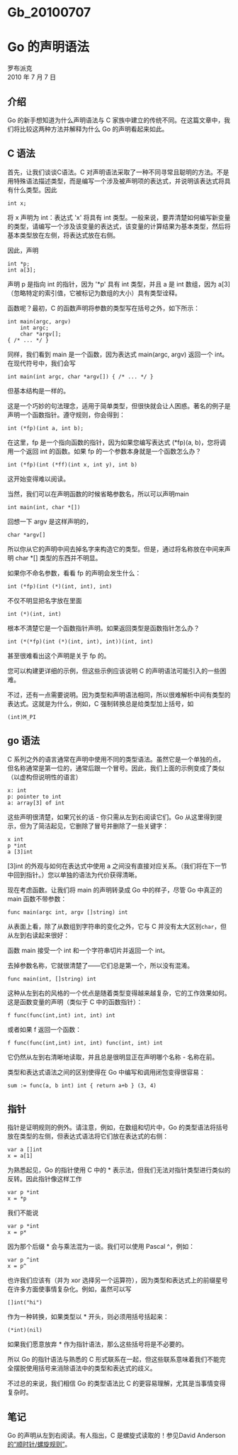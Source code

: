 # Gb_20100707

# Go 的声明语法

罗布派克  
2010 年 7 月 7 日

## 介绍

Go 的新手想知道为什么声明语法与 C 家族中建立的传统不同。在这篇文章中，我们将比较这两种方法并解释为什么 Go 的声明看起来如此。

## C 语法

首先，让我们谈谈C语法。C 对声明语法采取了一种不同寻常且聪明的方法。不是用特殊语法描述类型，而是编写一个涉及被声明项的表达式，并说明该表达式将具有什么类型。因此

```
int x;
```

将 x 声明为 int：表达式 'x' 将具有 int 类型。一般来说，要弄清楚如何编写新变量的类型，请编写一个涉及该变量的表达式，该变量的计算结果为基本类型，然后将基本类型放在左侧，将表达式放在右侧。

因此，声明

```
int *p;
int a[3];
```

声明 p 是指向 int 的指针，因为 '\*p' 具有 int 类型，并且 a 是 int 数组，因为 a\[3\] （忽略特定的索引值，它被标记为数组的大小）具有类型诠释。

函数呢？最初，C 的函数声明将参数的类型写在括号之外，如下所示：

```
int main(argc, argv)
    int argc;
    char *argv[];
{ /* ... */ }
```

同样，我们看到 main 是一个函数，因为表达式 main(argc, argv) 返回一个 int。在现代符号中，我们会写

```
int main(int argc, char *argv[]) { /* ... */ }
```

但基本结构是一样的。

这是一个巧妙的句法理念，适用于简单类型，但很快就会让人困惑。著名的例子是声明一个函数指针。遵守规则，你会得到：

```
int (*fp)(int a, int b);
```

在这里，fp 是一个指向函数的指针，因为如果您编写表达式 (\*fp)(a, b)，您将调用一个返回 int 的函数。如果 fp 的一个参数本身就是一个函数怎么办？

```
int (*fp)(int (*ff)(int x, int y), int b)
```

这开始变得难以阅读。

当然，我们可以在声明函数的时候省略参数名，所以可以声明main

```
int main(int, char *[])
```

回想一下 argv 是这样声明的，

```
char *argv[]
```

所以你从它的声明中间去掉名字来构造它的类型。但是，通过将名称放在中间来声明 char \*\[\] 类型的东西并不明显。

如果你不命名参数，看看 fp 的声明会发生什么：

```
int (*fp)(int (*)(int, int), int)
```

不仅不明显把名字放在里面

```
int (*)(int, int)
```

根本不清楚它是一个函数指针声明。如果返回类型是函数指针怎么办？

```
int (*(*fp)(int (*)(int, int), int))(int, int)
```

甚至很难看出这个声明是关于 fp 的。

您可以构建更详细的示例，但这些示例应该说明 C 的声明语法可能引入的一些困难。

不过，还有一点需要说明。因为类型和声明语法相同，所以很难解析中间有类型的表达式。这就是为什么，例如，C 强制转换总是给类型加上括号，如

```
(int)M_PI
```

## go 语法

C 系列之外的语言通常在声明中使用不同的类型语法。虽然它是一个单独的点，但名称通常是第一位的，通常后跟一个冒号。因此，我们上面的示例变成了类似（以虚构但说明性的语言）

```
x: int
p: pointer to int
a: array[3] of int
```

这些声明很清楚，如果冗长的话 - 你只需从左到右阅读它们。Go 从这里得到提示，但为了简洁起见，它删除了冒号并删除了一些关键字：

```
x int
p *int
a [3]int
```

\[3\]int 的外观与如何在表达式中使用 a 之间没有直接对应关系。（我们将在下一节中回到指针。）您以单独的语法为代价获得清晰。

现在考虑函数。让我们将 main 的声明转录成 Go 中的样子，尽管 Go 中真正的 main 函数不带参数：

```
func main(argc int, argv []string) int
```

从表面上看，除了从数组到字符串的变化之外，它与 C 并没有太大区别`char`，但从左到右读起来很好：

函数 main 接受一个 int 和一个字符串切片并返回一个 int。

去掉参数名称，它就很清楚了——它们总是第一个，所以没有混淆。

```
func main(int, []string) int
```

这种从左到右的风格的一个优点是随着类型变得越来越复杂，它的工作效果如何。这是函数变量的声明（类似于 C 中的函数指针）：

```
f func(func(int,int) int, int) int
```

或者如果 f 返回一个函数：

```
f func(func(int,int) int, int) func(int, int) int
```

它仍然从左到右清晰地读取，并且总是很明显正在声明哪个名称 - 名称在前。

类型和表达式语法之间的区别使得在 Go 中编写和调用闭包变得很容易：

```
sum := func(a, b int) int { return a+b } (3, 4)
```

## 指针

指针是证明规则的例外。请注意，例如，在数组和切片中，Go 的类型语法将括号放在类型的左侧，但表达式语法将它们放在表达式的右侧：

```
var a []int
x = a[1]
```

为熟悉起见，Go 的指针使用 C 中的 \* 表示法，但我们无法对指针类型进行类似的反转。因此指针像这样工作

```
var p *int
x = *p
```

我们不能说

```
var p *int
x = p*
```

因为那个后缀 \* 会与乘法混为一谈。我们可以使用 Pascal ^，例如：

```
var p ^int
x = p^
```

也许我们应该有（并为 xor 选择另一个运算符），因为类型和表达式上的前缀星号在许多方面使事情复杂化。例如，虽然可以写

```
[]int("hi")
```

作为一种转换，如果类型以 \* 开头，则必须用括号括起来：

```
(*int)(nil)
```

如果我们愿意放弃 \* 作为指针语法，那么这些括号将是不必要的。

所以 Go 的指针语法与熟悉的 C 形式联系在一起，但这些联系意味着我们不能完全摆脱使用括号来消除语法中的类型和表达式的歧义。

不过总的来说，我们相信 Go 的类型语法比 C 的更容易理解，尤其是当事情变得复杂时。

## 笔记

Go 的声明从左到右阅读。有人指出，C 是螺旋式读取的！参见David Anderson[的“顺时针/螺旋规则”](http://c-faq.com/decl/spiral.anderson.html)。

